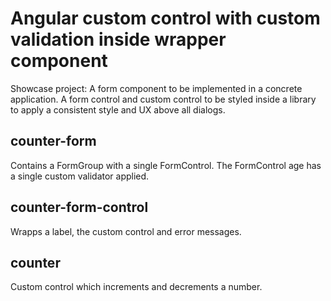 # Angular custom control with custom validation inside wrapper component

Showcase project:
A form component to be implemented in a concrete application.
A form control and custom control to be styled inside a library to apply a consistent style and UX above all dialogs.

## counter-form

Contains a FormGroup with a single FormControl. The FormControl age has a single custom validator applied.

## counter-form-control

Wrapps a label, the custom control and error messages.

## counter

Custom control which increments and decrements a number.